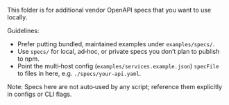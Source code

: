 This folder is for additional vendor OpenAPI specs that you want to use locally.

Guidelines:
- Prefer putting bundled, maintained examples under `examples/specs/`.
- Use `specs/` for local, ad‑hoc, or private specs you don’t plan to publish to npm.
- Point the multi‑host config (`examples/services.example.json`) `specFile` to files in here, e.g. `./specs/your-api.yaml`.

Note: Specs here are not auto‑used by any script; reference them explicitly in configs or CLI flags.

